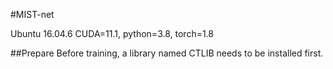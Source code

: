 #MIST-net

Ubuntu 16.04.6
CUDA=11.1, python=3.8, torch=1.8

##Prepare
Before training, a library named CTLIB needs to be installed first.
